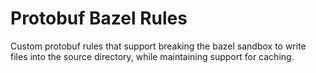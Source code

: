 # Protobuf Bazel Rules

Custom protobuf rules that support breaking the bazel sandbox to write files into the source directory, while maintaining support for caching.
